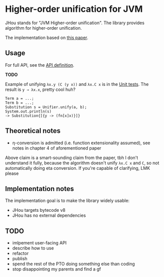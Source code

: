 # Higher-order unification for JVM

JHou stands for "JVM Higher-order unification".
The library provides algorithm for higher-order unification.

The implementation based on
[this paper](https://www21.in.tum.de/teaching/sar/SS20/5.pdf).

## Usage

For full API, see the
[API definition](src/main/java/pl/wojciechkarpiel/api/Api.java).

**TODO**

Example of unifying `λx.y (C (y x))` and `λx.C x` is in the
[Unit tests](src/test/java/pl/wojciechkarpiel/unifier/UnifierTest.java).
The result is `y → λx.x`, pretty cool huh?

```
Term a = ...;
Term b = ...;
Substitution s = Unifier.unify(a, b);
System.out.println(s)
-> Substitution{[{y -> (fn[x]x)}]}
```

## Theoretical notes

* η-conversion is admitted (i.e. function extensionality assumed),
  see notes in chapter 4 of aforementioned paper

Above claim is a smart-sounding claim from the paper, tbh I don't understand it fully,
because the algorithm doesn't unify `λx.C x` and `C`,
so not automatically doing eta conversion. If you're capable of clarifying, LMK please

## Implementation notes

The implementation goal is to make the library widely usable:

* JHou targets bytecode v8
* JHou has no external dependencies

## TODO

* imlpement user-facing API
* describe how to use
* refactor
* publish
* spend the rest of the PTO doing something else than coding
* stop disappointing my parents and find a gf